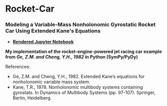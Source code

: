 # Rocket-Car

### Modeling a Variable-Mass Nonholonomic Gyrostatic Rocket Car Using Extended Kane's Equations

 - [__Rendered Jupyter Notebook__](https://nbviewer.jupyter.org/github/abhinavkamath/Rocket-Car/blob/master/Rocket_Car.ipynb?flush_cache=true)

__My implementation of the rocket-engine-powered jet racing car example from _Ge, Z.M. and Cheng, Y.H., 1982_ in Python (SymPy/PyDy)__

References:
 - Ge, Z.M. and Cheng, Y.H., 1982. Extended Kane’s equations for nonholonomic variable mass system.
 - Kane, T.R., 1978. Nonholonomic multibody systems containing gyrostats. In Dynamics of Multibody Systems (pp. 97-107). Springer, Berlin, Heidelberg.
